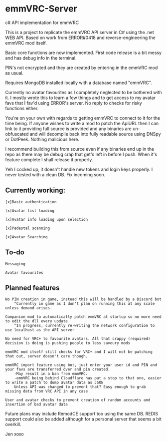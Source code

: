 # emmVRC-Server

c# API implementation for emmVRC

This is a project to replicate the emmVRC API server in C# using the .net WEB API. Based on work from ERROR#0418 and reverse-engineering the emmVRC mod itself.

Basic core functions are now implemented. First code release is a bit messy and has debug info in the terminal.

PIN's not encrypted and they are created by entering in the emmVRC mod as usual.

Requires MongoDB installed locally with a database named "emmVRC".

Currently no avatar favourites as I completely neglected to be bothered with it. I mostly wrote this to learn a few things and to get access to my avatar favs that I fav'd using ERROR's server. No reply to checks for risky functions either.

You're on your own with regards to getting emmVRC to connect to it for the time being. If anyone wishes to write a mod to patch the ApiURL then I can link to it providing full source is provided and any binaries are un-obfuscated and will decompile back into fully readable source using DNSpy or DotPeek. Nothing malicious here.

I recommend building this from source even if any binaries end up in the repo as there may be debug crap that get's left in before I push. When it's feature complete I shall release it properly.

Yeh I cocked up, it doesn't handle new tokens and login keys properly. I never tested with a clean DB. Fix incoming soon.

## Currently working:
    [x]Basic authentication
    
    [x]Avatar list loading
    
    [x]Avatar info loading upon selection
    
    [x]Pedestal scanning
    
    [x]Avatar Searching
    
## To-do
   
    Messaging
    
    Avatar favourites
    
## Planned features
    No PIN creation in game, instead this will be handled by a Discord bot
        ^Currently in game as I don't plan on running this at any scale unless demand arises.
    
    Companion mod to automatically patch emmVRC at startup so no more need to edit the dll every update
        ^In progress, currently re-writing the network configuration to use localhost as the API server
    
    No need for VRC+ to favourite avatars. All that crappy (required) decision is doing is pushing people to less savoury mods
    
    emmVRC mod itself still checks for VRC+ and I will not be patching that out, server doesn't care though.
    
    emmVRC import feature using bot, just enter your user id and PIN and your favs are transferred over and pin created.
        -May result in a ban from emmVRC.
        -emmVRC being behind Cloudflare has put a stop to that one, easier to write a patch to dump avatar data as JSON
        Unless API was changed to prevent that? Easy enough to grab missing data from VRC API in any case
        
    User and avatar checks to prevent creation of random accounts and insertion of bad avatar data
    

Future plans may include RemodCE support too using the same DB. REDIS support could also be added although for a personal server that seems a bit overkill.


Jen xoxo

